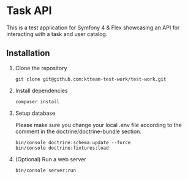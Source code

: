 Task API
===========

This is a test application for Symfony 4 & Flex showcasing an API for interacting with a task and user catalog.

Installation
------------

 1. Clone the repository

    ```
    git clone git@github.com:ktteam-test-work/test-work.git
    ```

2. Install dependencies

    ```
    composer install
    ```

3. Setup database

    Please make sure you change your local .env file according to the comment in the doctrine/doctrine-bundle section.

    ```
    bin/console doctrine:schema:update --force
    bin/console doctrine:fixtures:load
    ```

4. (Optional) Run a web server

    ```
    bin/console server:run
    ```
